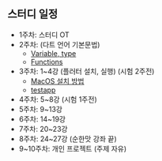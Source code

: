 
## 스터디 일정
- 1주차: 스터디 OT
- 2주차: (다트 언어 기본문법)
  - [Variable, type](https://github.com/dsc-sangmyung/2021-Flutter-Study/blob/main/Note/Jinuk/week2/week2_1.md)
  - [Functions](https://github.com/dsc-sangmyung/2021-Flutter-Study/blob/main/Note/Jinuk/week2/week2_2.md)
- 3주차: 1~4강 (플러터 설치, 실행) (시험 2주전)
  - [MacOS 설치 방법](https://github.com/dsc-sangmyung/2021-Flutter-Study/blob/main/Note/installGuide_for_Mac.md)
  - [testapp](https://github.com/dsc-sangmyung/2021-Flutter-Study/blob/main/Note/Jinuk/week3/test_app)
- 4주차: 5~8강 (시험 1주전)
- 5주차: 9~13강
- 6주차: 14~19강
- 7주차: 20~23강
- 8주차: 24~27강 (순한맛 강좌 끝)
- 9~10주차: 개인 프로젝트 (주제 자유)  
